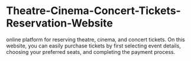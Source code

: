 # Theatre-Cinema-Concert-Tickets-Reservation-Website
online platform for reserving theatre, cinema, and concert tickets. On this website, you can easily purchase tickets by first selecting event details, choosing your preferred seats, and completing the payment process.
